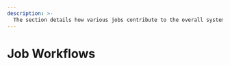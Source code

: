 ```yaml
---
description: >-
  The section details how various jobs contribute to the overall system, from order allocation to inventory management, and offers resolutions into troubleshooting and performance.
---
```


# Job Workflows

